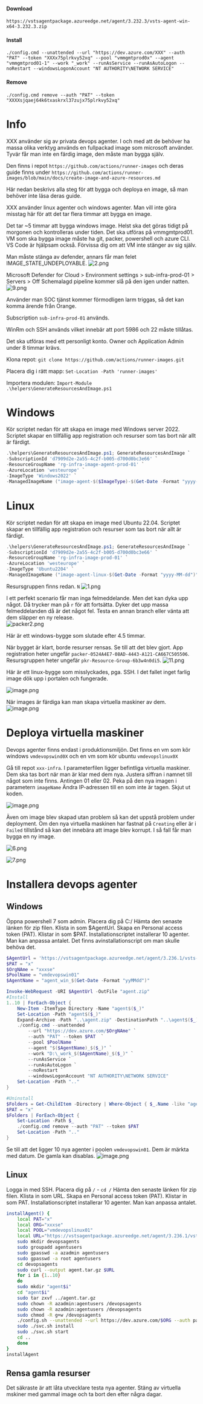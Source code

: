 #### Download
```
https://vstsagentpackage.azureedge.net/agent/3.232.3/vsts-agent-win-x64-3.232.3.zip
```
#### Install
```
./config.cmd --unattended --url "https://dev.azure.com/XXX" --auth "PAT" --token "XXXx75plrkvy52xq" --pool "vmmgmtprod0x" --agent "vmmgmtprod01-1" --work "_work" --runAsService --runAsAutoLogon --noRestart --windowsLogonAccount "NT AUTHORITY\NETWORK SERVICE"
```
#### Remove
```
./config.cmd remove --auth "PAT" --token "XXXXsjqaej64k6txaskrxl37zujx75plrkvy52xq"
```
# Info

XXX använder sig av privata devops agenter. I och med att de behöver ha massa olika verktyg används en fullpackad image som microsoft använder. Tyvär får man inte en färdig image, den måste man bygga själv.

Den finns i repot `https://github.com/actions/runner-images` och deras guide finns under `https://github.com/actions/runner-images/blob/main/docs/create-image-and-azure-resources.md`
  
Här nedan beskrivs alla steg för att bygga och deploya en image, så man behöver inte läsa deras guide.

XXX använder linux agenter och windows agenter.
Man vill inte göra misstag här för att det tar flera timmar att bygga en image.

Det tar ~5 timmar att bygga windows image.
Helst ska det göras tidigt på morgonen och kontrolleras under tiden.
Det ska utföras på vmmgmtprod01. VM som ska bygga image måste ha git, packer, powershell och azure CLI.
VS Code är hjälpsam också. Förvissa dig om att VM inte stänger av sig själv.

Man måste stänga av defender, annars får man felet IMAGE_STATE_UNDEPLOYABLE.
![2.png](/.attachments/2-56c7d691-d6e0-4c35-accb-8656336890b8.png)

Microsoft Defender for Cloud >  Environment settings > sub-infra-prod-01 > Servers > Off
Schemalagd pipeline kommer slå på den igen under natten.
![9.png](/.attachments/9-c1fe649f-6319-4075-8a24-2878b6b80ecd.png)

Använder man SOC tjänst kommer förmodligen larm triggas, så det kan komma ärende från Orange. 

Subscription `sub-infra-prod-01` används.

WinRm och SSH används vilket innebär att port 5986 och 22 måste tillåtas.

Det ska utföras med ett personligt konto. 
Owner och Application Admin under 8 timmar krävs.

Klona repot:
`git clone https://github.com/actions/runner-images.git`

Placera dig i rätt mapp:
`Set-Location -Path 'runner-images'`

Importera modulen:
`Import-Module .\helpers\GenerateResourcesAndImage.ps1`

# Windows
Kör scriptet nedan för att skapa en image med Windows server 2022.
Scriptet skapar en tillfällig app registration och resurser som tas bort när allt är färdigt.
```powershell
.\helpers\GenerateResourcesAndImage.ps1; GenerateResourcesAndImage `
-SubscriptionId 'd7909d2e-2a55-4c2f-b005-d700d0bc3e66' `
-ResourceGroupName 'rg-infra-image-agent-prod-01' `
-AzureLocation 'westeurope' `
-ImageType 'Windows2022' `
-ManagedImageName ("image-agent-$($ImageType)-$(Get-Date -Format "yyyy-MM-dd")").ToLower()
```
# Linux
Kör scriptet nedan för att skapa en image med Ubuntu 22.04.
Scriptet skapar en tillfällig app registration och resurser som tas bort när allt är färdigt.
```powershell
.\helpers\GenerateResourcesAndImage.ps1; GenerateResourcesAndImage `
-SubscriptionId 'd7909d2e-2a55-4c2f-b005-d700d0bc3e66' `
-ResourceGroupName 'rg-infra-image-prod-01' `
-AzureLocation 'westeurope' `
-ImageType 'Ubuntu2204' `
-ManagedImageName ("image-agent-linux-$(Get-Date -Format "yyyy-MM-dd")").ToLower()
```
Resursgruppen finns redan. `N`
![1.png](/.attachments/1-92739e8f-b922-4f4b-bddc-edb15f048ba9.png)

I ett perfekt scenario får man inga felmeddelande. Men det kan dyka upp något. Då trycker man på `r` för att fortsätta. Dyker det upp massa felmeddelanden då är det något fel. Testa en annan branch eller vänta att dem släpper en ny release.  
![packer2.png](/.attachments/packer2-3638f6cf-658b-4034-8b1e-d5ff7488a36d.png)

Här är ett windows-bygge som slutade efter 4.5 timmar. 

När bygget är klart, borde resurser rensas. Se till att det blev gjort. App registration heter ungefär `packer-0524A4E7-08AD-4443-A121-CA667C505506`. Resursgruppen heter ungefär `pkr-Resource-Group-6b3w4n0di5`.
![11.png](/.attachments/11-1c156ede-3b73-4b3b-9f3d-c1b738d32815.png)

Här är ett linux-bygge som misslyckades, pga. SSH. I det fallet inget farlig image dök upp i portalen och fungerade.

![image.png](/.attachments/image-9ec3101f-02d9-4f7c-8f33-7c053b500a01.png)

När images är färdiga kan man skapa virtuella maskiner av dem.
![image.png](/.attachments/image-411a17c3-1e56-4fc0-b9bc-6f69ef7fdbe6.png)

# Deploya virtuella maskiner

Devops agenter finns endast i produktionsmiljön. Det finns en vm som kör windows `vmdevopswind0X` och en vm som kör ubuntu `vmdevopslinux0X`

Gå till repot `xxx-infra`. I parameterfilen ligger befintliga virtuella maskiner. Dem ska tas bort när man är klar med dem nya. 
Justera siffran i namnet till något som inte finns. Antingen 01 eller 02.
Peka på den nya imagen i parametern `imageName`
Ändra IP-adressen till en som inte är tagen.
Skjut ut koden.

![image.png](/.attachments/image-c4908d7b-5b10-4e75-953e-d440ef7d7c4d.png)   

Även om image blev skapad utan problem så kan det uppstå problem under deployment.
Om den nya virtuella maskinen har fastnat på `Creating` eller är i `Failed` tillstånd så kan det innebära att image blev korrupt. I så fall får man bygga en ny image.

![6.png](/.attachments/6-d7d2ac7e-d487-476e-a00c-a5a4744906ff.png)

![7.png](/.attachments/7-d1cac037-432b-4cc7-b1a1-ce6aea13750c.png)

# Installera devops agenter 
## Windows 
Öppna powershell 7 som admin. Placera dig på C:/
Hämta den senaste länken för zip filen. Klista in som $AgentUrl.
Skapa en Personal access token (PAT). Klistar in som $PAT.
Installationscriptet installerar 10 agenter. Man kan anpassa antalet. 
Det finns avinstallationscript om man skulle behöva det.

```powershell
$AgentUrl = 'https://vstsagentpackage.azureedge.net/agent/3.236.1/vsts-agent-win-x64-3.236.1.zip'
$PAT = "x"
$OrgNAme = "xxxse"
$PoolName = "vmdevopswin01"
$AgentName = "agent_win_$(Get-Date -Format "yyMMdd")"

Invoke-WebRequest -URI $AgentUrl -OutFile "agent.zip"
#Install
1..10 | ForEach-Object {
    New-Item -ItemType Directory -Name "agent$($_)"
    Set-Location -Path "agent$($_)"
    Expand-Archive -Path "..\agent.zip" -DestinationPath "..\agent$($_)"
    ./config.cmd --unattended `
        --url "https://dev.azure.com/$OrgNAme" `
        --auth "PAT" --token $PAT  `
        --pool $PoolName `
        --agent "$($AgentName)_$($_)" `
        --work "D:\_work_$($AgentName)_$($_)" `
        --runAsService `
        --runAsAutoLogon `
        --noRestart `
        --windowsLogonAccount "NT AUTHORITY\NETWORK SERVICE"
    Set-Location -Path ".."
}

#Uninstall
$Folders = Get-ChildItem -Directory | Where-Object { $_.Name -like "agent*" }
$PAT = "x"
$Folders | ForEach-Object {
    Set-Location -Path $_
    ./config.cmd remove --auth "PAT" --token $PAT
    Set-Location -Path ".."
}
```
Se till att det ligger 10 nya agenter i poolen `vmdevopswin01`. Dem är märkta med datum. De gamla kan disablas.
![image.png](/.attachments/image-6d1a1a20-5778-4aa1-82f1-8ddf8888a8d9.png)

## Linux
Logga in med SSH. Placera dig på `/` - `cd /`
Hämta den senaste länken för zip filen. Klista in som URL.
Skapa en Personal access token (PAT). Klistar in som PAT.
Installationscriptet installerar 10 agenter. Man kan anpassa antalet. 
```bash
installAgent() {
    local PAT="x"
    local ORG="xxxse"
    local POOL="vmdevopslinux01"
    local URL="https://vstsagentpackage.azureedge.net/agent/3.236.1/vsts-agent-linux-x64-3.236.1.tar.gz"
    sudo mkdir devopsagents
    sudo groupadd agentusers
    sudo gpasswd -a azadmin agentusers
    sudo gpasswd -a root agentusers
    cd devopsagents
    sudo curl --output agent.tar.gz $URL
    for i in {1..10}
    do
    sudo mkdir "agent$i"
    cd "agent$i"
    sudo tar zxvf ../agent.tar.gz
    sudo chown -R azadmin:agentusers /devopsagents
    sudo chown -R azadmin:agentusers /devopsagents
    sudo chmod -R g+w /devopsagents
    ./config.sh --unattended --url https://dev.azure.com/$ORG --auth pat --token $PAT --pool $POOL --agent "agent_linux_$(date '+%Y_%m_%d')_$i" --acceptTeeEula --work "../../tmp/_work_agent$i"
    sudo ./svc.sh install
    sudo ./svc.sh start
    cd ..
    done
}
installAgent 
```
## Rensa gamla resurser
Det säkraste är att låta utvecklare testa nya agenter. Stäng av virtuella mskiner med gammal image och ta bort den efter några dagar.
